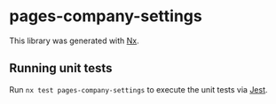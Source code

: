 # pages-company-settings

This library was generated with [Nx](https://nx.dev).

## Running unit tests

Run `nx test pages-company-settings` to execute the unit tests via [Jest](https://jestjs.io).
